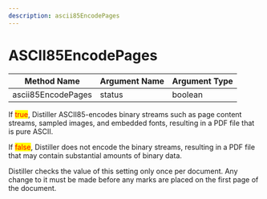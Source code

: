 ```yaml
---
description: ascii85EncodePages
---
```


# ASCII85EncodePages

| Method Name        | Argument Name | Argument Type |
| ------------------ | ------------- | ------------- |
| ascii85EncodePages | status        | boolean       |

If <mark style="color:red;">true</mark>, Distiller ASCII85-encodes binary streams such as page content streams, sampled images, and embedded fonts, resulting in a PDF file that is pure ASCII.

If <mark style="color:red;">false</mark>, Distiller does not encode the binary streams, resulting in a PDF file that may contain substantial amounts of binary data.



Distiller checks the value of this setting only once per document. Any change to it must be made before any marks are placed on the first page of the document.



